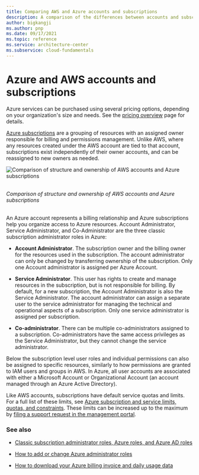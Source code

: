```yaml
---
title: Comparing AWS and Azure accounts and subscriptions
description: A comparison of the differences between accounts and subscriptions between Azure to AWS
author: bigkangji 
ms.author: pnp
ms.date: 09/17/2021
ms.topic: reference
ms.service: architecture-center
ms.subservice: cloud-fundamentals
---
```


# Azure and AWS accounts and subscriptions

Azure services can be purchased using several pricing options, depending on your organization's size and needs. See the [pricing overview](https://azure.microsoft.com/pricing) page for details.

[Azure subscriptions](/azure/virtual-machines/linux/infrastructure-example) are a grouping of resources with an assigned owner responsible for billing and permissions management. Unlike AWS, where any resources created under the AWS account are tied to that account, subscriptions exist independently of their owner accounts, and can be reassigned to new owners as needed.

<!-- markdownlint-disable MD033 -->

![Comparison of structure and ownership of AWS accounts and Azure subscriptions](./images/azure-aws-account-compare.png "Comparison of structure and ownership of AWS accounts and Azure subscriptions")

<br/>*Comparison of structure and ownership of AWS accounts and Azure subscriptions*
<br/><br/>

<!-- markdownlint-enable MD033 -->

An Azure account represents a billing relationship and Azure subscriptions help you organize access to Azure resources.
Account Administrator, Service Administrator, and Co-Administrator are the three classic subscription administrator roles in Azure:

- **Account Administrator**. The subscription owner and the billing owner for the resources used in the subscription. The account administrator can only be changed by transferring ownership of the subscription. Only one Account administrator is assigned per Azure Account. 

- **Service Administrator**. This user has rights to create and manage resources in the subscription, but is not responsible for billing. By default, for a new subscription, the Account Administrator is also the Service Administrator. The account administrator can assign a separate user to the service administrator for managing the technical and operational aspects of a subscription. Only one service administrator is assigned per subscription.

- **Co-administrator**. There can be multiple co-administrators assigned to a subscription. Co-administrators have the same access privileges as the Service Administrator, but they cannot change the service administrator.

Below the subscription level user roles and individual permissions can also be assigned to specific resources, similarly to how permissions are granted to IAM users and groups in AWS. In Azure, all user accounts are associated with either a Microsoft Account or Organizational Account (an account managed through an Azure Active Directory).

Like AWS accounts, subscriptions have default service quotas and limits. For a full list of these limits, see [Azure subscription and service limits, quotas, and constraints](/azure/azure-subscription-service-limits).
These limits can be increased up to the maximum by [filing a support request in the management portal](/archive/blogs/girishp/increasing-core-quota-limits-in-azure).

### See also

- [Classic subscription administrator roles, Azure roles, and Azure AD roles](/azure/role-based-access-control/rbac-and-directory-admin-roles)

- [How to add or change Azure administrator roles](/azure/billing/billing-add-change-azure-subscription-administrator)

- [How to download your Azure billing invoice and daily usage data](/azure/billing/billing-download-azure-invoice-daily-usage-date)
